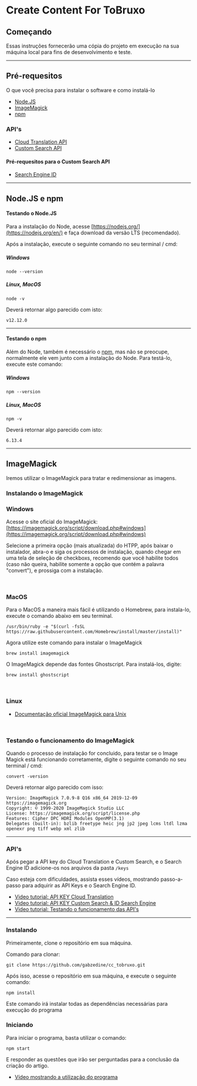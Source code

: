 # Create Content For ToBruxo

## Começando

Essas instruções fornecerão uma cópia do projeto em execução na sua máquina local para fins de desenvolvimento e teste.

------

## Pré-requesitos

O que você precisa para instalar o software e como instalá-lo
* [Node.JS](https://nodejs.org/en/)
* [ImageMagick](https://imagemagick.org/)
* [npm](https://www.npmjs.com/)

### API's
* [Cloud Translation API](https://cloud.google.com/translate/docs/reference/rest/)
* [Custom Search API](https://developers.google.com/custom-search/v1/overview)

#### Pré-requesitos para o Custom Search API
* [Search Engine ID](https://cse.google.com/cse/all)

------

## Node.JS e npm

#### Testando o Node.JS

Para a instalação do Node, acesse [https://nodejs.org/](https://nodejs.org/en/) e faça download da versão LTS (recomendado).

Após a instalação, execute o seguinte comando no seu terminal / cmd:

##### Windows
````
node --version
````

##### Linux, MacOS
````
node -v
````

Deverá retornar algo parecido com isto:
```
v12.12.0
```
------
#### Testando o npm

Além do Node, também é necessário o [npm](https://www.npmjs.com/), mas não se preocupe, normalmente ele vem junto com a instalação do Node. Para testá-lo, execute este comando:

##### Windows
````
npm --version
````

##### Linux, MacOS
````
npm -v
````

Deverá retornar algo parecido com isto:
```
6.13.4
```
------

## ImageMagick

Iremos utilizar o ImageMagick para tratar e redimensionar as imagens.

### Instalando o ImageMagick

### Windows
Acesse o site oficial do ImageMagick: [https://imagemagick.org/script/download.php#windows](https://imagemagick.org/script/download.php#windows)

Selecione a primeira opção (mais atualizada) do HTPP, após baixar o instalador, abra-o e siga os processos de instalação, quando chegar em uma tela de seleção de checkboxs, recomendo que você habilite todos (caso não queira, habilite somente a opção que contém a palavra "convert"), e prossiga com a instalação.

⠀⠀⠀⠀⠀⠀⠀⠀⠀

### MacOS
Para o MacOS a maneira mais fácil é utilizando o Homebrew, para instala-lo, execute o comando abaixo em seu terminal.
```
/usr/bin/ruby -e "$(curl -fsSL https://raw.githubusercontent.com/Homebrew/install/master/install)"
```

Agora utilize este comando para instalar o ImageMagick
```
brew install imagemagick
```

O ImageMagick depende das fontes Ghostscript. Para instalá-los, digite:
```
brew install ghostscript
```

⠀⠀⠀⠀⠀⠀⠀⠀⠀

### Linux

* [Documentação oficial ImageMagick para Unix](https://imagemagick.org/script/download.php#unix)

⠀⠀⠀⠀⠀⠀⠀⠀⠀

### Testando o funcionamento do ImageMagick

Quando o processo de instalação for concluido, para testar se o Image Magick está funcionando corretamente, digite o seguinte comando no seu terminal / cmd:
````
convert -version
````
Deverá retornar algo parecido com isso:
```
Version: ImageMagick 7.0.9-8 Q16 x86_64 2019-12-09 https://imagemagick.org
Copyright: © 1999-2020 ImageMagick Studio LLC
License: https://imagemagick.org/script/license.php
Features: Cipher DPC HDRI Modules OpenMP(3.1) 
Delegates (built-in): bzlib freetype heic jng jp2 jpeg lcms ltdl lzma openexr png tiff webp xml zlib
```
------

### API's

Após pegar a API key do Cloud Translation e Custom Search, e o Search Engine ID adicione-os nos arquivos da pasta ```/keys```

Caso esteja com dificuldades, assista esses vídeos, mostrando passo-a-passo para adquirir as API Keys e o Search Engine ID.
* [Video tutorial: API KEY Cloud Translation](https://youtu.be/nIVLmaavks0)
* [Video tutorial: API KEY Custom Search & ID Search Engine](https://youtu.be/quGA-U5B0iU)
* [Video tutorial: Testando o funcionamento das API's](https://youtu.be/8q7qLhwZqzw)

------
### Instalando

Primeiramente, clone o repositório em sua máquina.

Comando para clonar:

````
git clone https://github.com/gabzedine/cc_tobruxo.git
````

Após isso, acesse o repositório em sua máquina, e execute o seguinte comando:

````
npm install
````

Este comando irá instalar todas as dependências necessárias para execução do programa

### Iniciando

Para iniciar o programa, basta utilizar o comando:

````
npm start
````

E responder as questões que irão ser perguntadas para a conclusão da criação do artigo.

* [Vídeo mostrando a utilização do programa](https://youtu.be/D07xN42y4sw)
